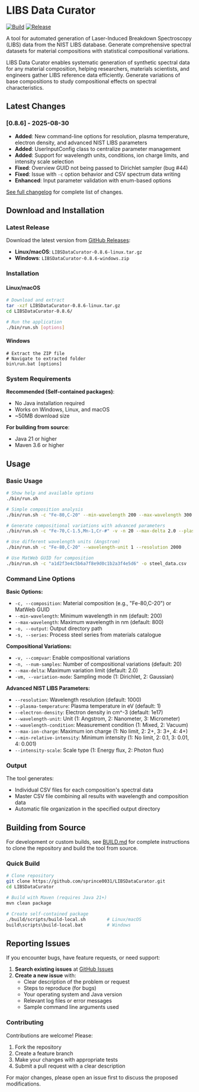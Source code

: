 # LIBS Data Curator

[![Build](https://github.com/sprince0031/LIBSDataCurator/actions/workflows/build.yml/badge.svg?branch=main)](https://github.com/sprince0031/LIBSDataCurator/actions/workflows/build.yml)
[![Release](https://github.com/sprince0031/LIBSDataCurator/actions/workflows/release.yml/badge.svg)](https://github.com/sprince0031/LIBSDataCurator/actions/workflows/release.yml)

A tool for automated generation of Laser-Induced Breakdown Spectroscopy (LIBS) data from the NIST LIBS database. Generate comprehensive spectral datasets for material compositions with statistical compositional variations.

LIBS Data Curator enables systematic generation of synthetic spectral data for any material composition, helping researchers, materials scientists, and engineers gather LIBS reference data efficiently. Generate variations of base compositions to study compositional effects on spectral characteristics.

## Latest Changes

### [0.8.6] - 2025-08-30
- **Added**: New command-line options for resolution, plasma temperature, electron density, and advanced NIST LIBS parameters
- **Added**: UserInputConfig class to centralize parameter management
- **Added**: Support for wavelength units, conditions, ion charge limits, and intensity scale selection
- **Fixed**: Overview GUID not being passed to Dirichlet sampler (bug #44)
- **Fixed**: Issue with `-c` option behavior and CSV spectrum data writing
- **Enhanced**: Input parameter validation with enum-based options

[See full changelog](/docs/CHANGELOG.md) for complete list of changes.

## Download and Installation

### Latest Release

Download the latest version from [GitHub Releases](https://github.com/sprince0031/LIBSDataCurator/releases/latest):

- **Linux/macOS**: `LIBSDataCurator-0.8.6-linux.tar.gz`
- **Windows**: `LIBSDataCurator-0.8.6-windows.zip`

### Installation

#### Linux/macOS
```bash
# Download and extract
tar -xzf LIBSDataCurator-0.8.6-linux.tar.gz
cd LIBSDataCurator-0.8.6/

# Run the application
./bin/run.sh [options]
```

#### Windows
```batch
# Extract the ZIP file
# Navigate to extracted folder
bin\run.bat [options]
```

### System Requirements

**Recommended (Self-contained packages)**:
- No Java installation required
- Works on Windows, Linux, and macOS
- ~50MB download size

**For building from source**:
- Java 21 or higher
- Maven 3.6 or higher

## Usage

### Basic Usage

```bash
# Show help and available options
./bin/run.sh

# Simple composition analysis
./bin/run.sh -c "Fe-80,C-20" --min-wavelength 200 --max-wavelength 300

# Generate compositional variations with advanced parameters
./bin/run.sh -c "Fe-70,C-1.5,Mn-1,Cr-#" -v -n 20 --max-delta 2.0 --plasma-temperature 1.5 --electron-density 1e18

# Use different wavelength units (Angstrom)
./bin/run.sh -c "Fe-80,C-20" --wavelength-unit 1 --resolution 2000

# Use MatWeb GUID for composition
./bin/run.sh -c "a1d2f3e4c5b6a7f8e9d0c1b2a3f4e5d6" -o steel_data.csv
```

### Command Line Options

**Basic Options:**
- `-c, --composition`: Material composition (e.g., "Fe-80,C-20") or MatWeb GUID
- `--min-wavelength`: Minimum wavelength in nm (default: 200)
- `--max-wavelength`: Maximum wavelength in nm (default: 800)
- `-o, --output`: Output directory path
- `-s, --series`: Process steel series from materials catalogue

**Compositional Variations:**
- `-v, --compvar`: Enable compositional variations
- `-n, --num-samples`: Number of compositional variations (default: 20)
- `--max-delta`: Maximum variation limit (default: 2.0)
- `-vm, --variation-mode`: Sampling mode (1: Dirichlet, 2: Gaussian)

**Advanced NIST LIBS Parameters:**
- `--resolution`: Wavelength resolution (default: 1000)
- `--plasma-temperature`: Plasma temperature in eV (default: 1)
- `--electron-density`: Electron density in cm^-3 (default: 1e17)
- `--wavelength-unit`: Unit (1: Angstrom, 2: Nanometer, 3: Micrometer)
- `--wavelength-condition`: Measurement condition (1: Mixed, 2: Vacuum)
- `--max-ion-charge`: Maximum ion charge (1: No limit, 2: 2+, 3: 3+, 4: 4+)
- `--min-relative-intensity`: Minimum intensity (1: No limit, 2: 0.1, 3: 0.01, 4: 0.001)
- `--intensity-scale`: Scale type (1: Energy flux, 2: Photon flux)

### Output

The tool generates:
- Individual CSV files for each composition's spectral data
- Master CSV file combining all results with wavelength and composition data
- Automatic file organization in the specified output directory

## Building from Source

For development or custom builds, see [BUILD.md](/docs/BUILD.md) for complete instructions to clone the repository and build the tool from source.

### Quick Build

```bash
# Clone repository
git clone https://github.com/sprince0031/LIBSDataCurator.git
cd LIBSDataCurator

# Build with Maven (requires Java 21+)
mvn clean package

# Create self-contained package
./build/scripts/build-local.sh        # Linux/macOS
build\scripts\build-local.bat         # Windows
```

## Reporting Issues

If you encounter bugs, have feature requests, or need support:

1. **Search existing issues** at [GitHub Issues](https://github.com/sprince0031/LIBSDataCurator/issues)
2. **Create a new issue** with:
   - Clear description of the problem or request
   - Steps to reproduce (for bugs)
   - Your operating system and Java version
   - Relevant log files or error messages
   - Sample command line arguments used

### Contributing

Contributions are welcome! Please:
1. Fork the repository
2. Create a feature branch
3. Make your changes with appropriate tests
4. Submit a pull request with a clear description

For major changes, please open an issue first to discuss the proposed modifications.
